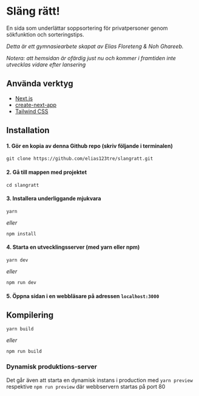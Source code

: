 # Släng rätt!

En sida som underlättar soppsortering för privatpersoner genom sökfunktion och sorteringstips.

_Detta är ett gymnasiearbete skapat av Elias Floreteng & Noh Ghareeb._

_Notera: att hemsidan är ofärdig just nu och kommer i framtiden inte utvecklas vidare efter lansering_

## Använda verktyg

- [Next.js](https://nextjs.org)
- [create-next-app](https://nextjs.org/docs/api-reference/create-next-app)
- [Tailwind CSS](https://tailwindcss.com)

## Installation

#### 1. Gör en kopia av denna Github repo (skriv följande i terminalen)

```shell-session
git clone https://github.com/elias123tre/slangratt.git
```

#### 2. Gå till mappen med projektet

```shell-session
cd slangratt
```

#### 3. Installera underliggande mjukvara

```shell-session
yarn
```

_eller_

```shell-session
npm install
```

#### 4. Starta en utvecklingsserver (med yarn eller npm)

```shell-session
yarn dev
```

_eller_

```shell-session
npm run dev
```

#### 5. Öppna sidan i en webbläsare på adressen `localhost:3000`

## Kompilering

```shell-session
yarn build
```

_eller_

```shell-session
npm run build
```

### Dynamisk produktions-server

Det går även att starta en dynamisk instans i production med `yarn preview` respektive `npm run preview` där webbservern startas på port 80
